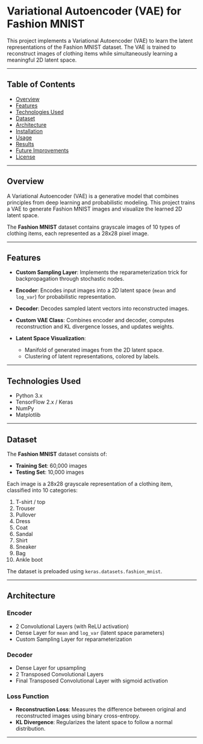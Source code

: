 # Variational Autoencoder (VAE) for Fashion MNIST

This project implements a Variational Autoencoder (VAE) to learn the latent representations of the Fashion MNIST dataset. The VAE is trained to reconstruct images of clothing items while simultaneously learning a meaningful 2D latent space.

---

## Table of Contents

- [Overview](#overview)
- [Features](#features)
- [Technologies Used](#technologies-used)
- [Dataset](#dataset)
- [Architecture](#architecture)
- [Installation](#installation)
- [Usage](#usage)
- [Results](#results)
- [Future Improvements](#future-improvements)
- [License](#license)

---

## Overview

A Variational Autoencoder (VAE) is a generative model that combines principles from deep learning and probabilistic modeling. This project trains a VAE to generate Fashion MNIST images and visualize the learned 2D latent space.

The **Fashion MNIST** dataset contains grayscale images of 10 types of clothing items, each represented as a 28x28 pixel image.

---

## Features

- **Custom Sampling Layer**:
  Implements the reparameterization trick for backpropagation through stochastic nodes.

- **Encoder**:
  Encodes input images into a 2D latent space (`mean` and `log_var`) for probabilistic representation.

- **Decoder**:
  Decodes sampled latent vectors into reconstructed images.

- **Custom VAE Class**:
  Combines encoder and decoder, computes reconstruction and KL divergence losses, and updates weights.

- **Latent Space Visualization**:
  - Manifold of generated images from the 2D latent space.
  - Clustering of latent representations, colored by labels.

---

## Technologies Used

- Python 3.x
- TensorFlow 2.x / Keras
- NumPy
- Matplotlib

---

## Dataset

The **Fashion MNIST** dataset consists of:
- **Training Set**: 60,000 images
- **Testing Set**: 10,000 images

Each image is a 28x28 grayscale representation of a clothing item, classified into 10 categories:
1. T-shirt / top
2. Trouser
3. Pullover
4. Dress
5. Coat
6. Sandal
7. Shirt
8. Sneaker
9. Bag
10. Ankle boot

The dataset is preloaded using `keras.datasets.fashion_mnist`.

---

## Architecture

### Encoder
- 2 Convolutional Layers (with ReLU activation)
- Dense Layer for `mean` and `log_var` (latent space parameters)
- Custom Sampling Layer for reparameterization

### Decoder
- Dense Layer for upsampling
- 2 Transposed Convolutional Layers
- Final Transposed Convolutional Layer with sigmoid activation

### Loss Function
- **Reconstruction Loss**: Measures the difference between original and reconstructed images using binary cross-entropy.
- **KL Divergence**: Regularizes the latent space to follow a normal distribution.

---

